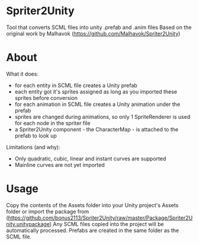 Spriter2Unity
=============

Tool that converts SCML files into unity .prefab and .anim files
Based on the original work by Malhavok (https://github.com/Malhavok/Spriter2Unity)

About
=====

What it does:
- for each entity in SCML file creates a Unity prefab
- each entity got it's sprites assigned as long as you imported these sprites before conversion
- for each animation in SCML file creates a Unity animation under the prefab
- sprites are changed during animations, so only 1 SpriteRenderer is used for each node in the spriter file
- a Spriter2Unity component - the CharacterMap - is attached to the prefab to look up 

Limitations (and why):
- Only quadratic, cubic, linear and instant curves are supported
- Mainline curves are not yet imported

Usage
=====

Copy the contents of the Assets folder into your Unity project's Assets folder or import the package from (https://github.com/bonus2113/Spriter2Unity/raw/master/Package/Spriter2Unity.unitypackage)
Any SCML files copied into the project will be automatically processed. Prefabs are created in the same folder as the SCML file.

